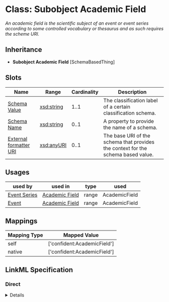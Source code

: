 # Class: Subobject Academic Field
_An academic field is the scientific subject of an event or event series according to some controlled vocabulary or thesaurus and as such requires the scheme URI._







## Inheritance
* **Subobject Academic Field** [SchemaBasedThing]



## Slots

| Name | Range | Cardinality | Description  | 
| ---  | --- | --- | --- | 
| [Schema Value](schema_value.md) | [xsd:string](http://www.w3.org/2001/XMLSchema#string) | 1..1 | The classification label of a certain classification schema.  | 
| [Schema Name](schema_name.md) | [xsd:string](http://www.w3.org/2001/XMLSchema#string) | 0..1 | A property to provide the name of a schema.  | 
| [External formatter URI](schema_base_uri.md) | [xsd:anyURI](http://www.w3.org/2001/XMLSchema#anyURI) | 0..1 | The base URI of the schema that provides the context for the schema based value.  | 


## Usages


| used by | used in | type | used |
| ---  | --- | --- | --- |
| [Event Series](EventSeries.md) | [Academic Field](academic_field.md) | range | AcademicField |
| [Event](Event.md) | [Academic Field](academic_field.md) | range | AcademicField |












## Mappings

| Mapping Type | Mapped Value |
| ---  | ---  |
| self | ['confident:AcademicField'] |
| native | ['confident:AcademicField'] |


## LinkML Specification

<!-- TODO: investigate https://stackoverflow.com/questions/37606292/how-to-create-tabbed-code-blocks-in-mkdocs-or-sphinx -->

### Direct

<details>
```yaml
name: AcademicField
description: An academic field is the scientific subject of an event or event series
  according to some controlled vocabulary or thesaurus and as such requires the scheme
  URI.
title: Subobject Academic Field
from_schema: https://raw.githubusercontent.com/TIBHannover/ConfIDent_schema/%238_naming/src/linkml/ConfIDent_schema.yaml
mixins:
- SchemaBasedThing
slot_usage:
  schema_value:
    name: schema_value
    description: The classification label of a certain classification schema.
    range: string
    required: true

```
</details>

### Induced

<details>
```yaml
name: AcademicField
description: An academic field is the scientific subject of an event or event series
  according to some controlled vocabulary or thesaurus and as such requires the scheme
  URI.
title: Subobject Academic Field
from_schema: https://raw.githubusercontent.com/TIBHannover/ConfIDent_schema/%238_naming/src/linkml/ConfIDent_schema.yaml
mixins:
- SchemaBasedThing
slot_usage:
  schema_value:
    name: schema_value
    description: The classification label of a certain classification schema.
    range: string
    required: true
attributes:
  schema_value:
    name: schema_value
    description: The classification label of a certain classification schema.
    title: Schema Value
    from_schema: https://raw.githubusercontent.com/TIBHannover/ConfIDent_schema/%238_naming/src/linkml/ConfIDent_schema.yaml
    alias: schema_value
    owner: AcademicField
    range: string
    required: true
  schema_name:
    name: schema_name
    description: A property to provide the name of a schema.
    title: Schema Name
    from_schema: https://raw.githubusercontent.com/TIBHannover/ConfIDent_schema/%238_naming/src/linkml/ConfIDent_schema.yaml
    alias: schema_name
    owner: AcademicField
    range: string
  schema_base_uri:
    name: schema_base_uri
    description: The base URI of the schema that provides the context for the schema
      based value.
    title: External formatter URI
    from_schema: https://raw.githubusercontent.com/TIBHannover/ConfIDent_schema/%238_naming/src/linkml/ConfIDent_schema.yaml
    alias: schema_base_uri
    owner: AcademicField
    range: uriorcurie

```
</details>
